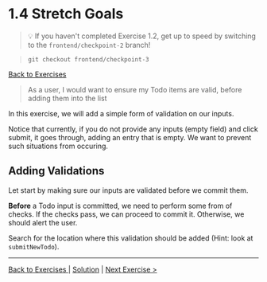 # 1.4 Stretch Goals

>💡 If you haven't completed Exercise 1.2, get up to speed by switching to the `frontend/checkpoint-2` branch!

> `git checkout frontend/checkpoint-3`
> 
[Back to Exercises ](./README.md)


> As a user, I would want to ensure my Todo items are valid, before adding them into the list

In this exercise, we will add a simple form of validation on our inputs. 

Notice that currently, if you do not provide any inputs (empty field) and click submit, it goes through, adding an entry that is empty. We want to prevent such situations from occuring.

## Adding Validations

Let start by making sure our inputs are validated before we commit them. 

**Before** a Todo input is committed, we need to perform some from of checks. If the checks pass, we can proceed to commit it. Otherwise, we should alert the user.

Search for the location where this validation should be added (Hint: look at `submitNewTodo`).

---

[Back to Exercises ](./README.md) | [Solution](../solutions/13-PreventingMistakes.md) | [Next Exercise >](./14-StretchGoals.md)

